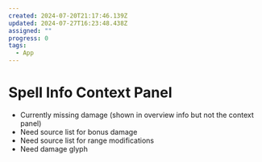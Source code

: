 ```yaml
---
created: 2024-07-20T21:17:46.139Z
updated: 2024-07-27T16:23:48.438Z
assigned: ""
progress: 0
tags:
  - App
---
```


# Spell Info Context Panel

- Currently missing damage (shown in overview info but not the context panel)
- Need source list for bonus damage
- Need source list for range modifications
- Need damage glyph
